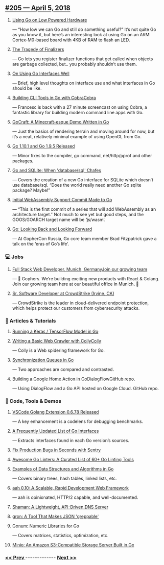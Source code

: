 ## [#205 — April 5, 2018](https://golangweekly.com/issues/205)

1. [Using Go on Low Powered Hardware](https://golangweekly.com/link/45154/web)

     — “How low we can Go and still do something useful?” It’s not quite Go as you know it, but here’s an interesting look at using Go on an ARM Cortex-M0-based board with 4KB of RAM to flash an LED.
1. [The Tragedy of Finalizers](https://golangweekly.com/link/45155/web)

     — Go lets you register finalizer functions that get called when objects are garbage collected, but.. you probably shouldn’t use them.
1. [On Using Go Interfaces Well](https://golangweekly.com/link/45157/web)

     — Brief, high level thoughts on interface use and what interfaces in Go should be like.
1. [Building CLI Tools in Go with CobraCobra](https://golangweekly.com/link/45158/web)

     — Francesc is back with a 27 minute screencast on using Cobra, a fantastic library for building modern command line apps with Go.
1. [GoCraft: A Minecraft-esque Demo Written in Go](https://golangweekly.com/link/45160/web)

     — Just the basics of rendering terrain and moving around for now, but it’s a neat, relatively minimal example of using OpenGL from Go.
1. [Go 1.10.1 and Go 1.9.5 Released](https://golangweekly.com/link/45161/web)

     — Minor fixes to the compiler, go command, net/http/pprof and other packages.
1. [Go and SQLite: When 'database/sql' Chafes](https://golangweekly.com/link/45162/web)

     — Covers the creation of a new Go interface for SQLite which doesn’t use database/sql. “Does the world really need another Go sqlite package? Maybe!”
1. [Initial WebAssembly Support Commit Made to Go](https://golangweekly.com/link/45163/web)

     — “This is the first commit of a series that will add WebAssembly
as an architecture target.” Not much to see yet but good steps, and the GOOS/GOARCH target name will be ‘js/wasm’.
1. [Go: Looking Back and Looking Forward](https://golangweekly.com/link/45164/web)

     — At GopherCon Russia, Go core team member Brad Fitzpatrick gave a talk on the ‘eras of Go’s life’.
### 💻 Jobs

1. [Full Stack Web Developer, Munich, GermanyJoin our growing team](https://golangweekly.com/link/45165/web)

     — 👋 Gophers. We’re building exciting new products with React & Golang. Join our growing team here at our beautiful office in Munich. 🚀
1. [Sr. Software Developer at CrowdStrike (Irvine, CA)](https://golangweekly.com/link/45166/web)

     — CrowdStrike is the leader in cloud-delivered endpoint protection, which helps protect our customers from cybersecurity attacks.
### 📖 Articles & Tutorials

1. [Running a Keras / TensorFlow Model in Go](https://golangweekly.com/link/45167/web)

1. [Writing a Basic Web Crawler with CollyColly](https://golangweekly.com/link/45168/web)

     — Colly is a Web spidering framework for Go.
1. [Synchronization Queues in Go](https://golangweekly.com/link/45170/web)

     — Two approaches are compared and contrasted.
1. [Building a Google Home Action in GoDialogFlowGitHub repo.](https://golangweekly.com/link/45172/web)

     — Using DialogFlow and a Go API hosted on Google Cloud. GitHub repo.
### 🔧 Code, Tools & Demos

1. [VSCode Golang Extension 0.6.78 Released](https://golangweekly.com/link/45175/web)

     — A key enhancement is a codelens for debugging benchmarks.
1. [A Frequently Updated List of Go Interfaces](https://golangweekly.com/link/45176/web)

     — Extracts interfaces found in each Go version’s sources.
1. [Fix Production Bugs in Seconds with Sentry](https://golangweekly.com/link/45177/web)

1. [Awesome Go Linters: A Curated List of 60+ Go Linting Tools](https://golangweekly.com/link/45178/web)

1. [Examples of Data Structures and Algorithms in Go](https://golangweekly.com/link/45179/web)

     — Covers binary trees, hash tables, linked lists, etc.
1. [aah 0.10: A Scalable, Rapid Development Web Framework](https://golangweekly.com/link/45180/web)

     — aah is opinionated, HTTP/2 capable, and well-documented.
1. [Shaman: A Lightweight, API-Driven DNS Server](https://golangweekly.com/link/45181/web)

1. [gron: A Tool That Makes JSON 'greppable'](https://golangweekly.com/link/45182/web)

1. [Gonum: Numeric Libraries for Go](https://golangweekly.com/link/45183/web)

     — Covers matrices, statistics, optimization, etc.
1. [Minio: An Amazon S3-Compatible Storage Server Built in Go](https://golangweekly.com/link/45184/web)


### [ << Prev ](golangweekly-204.md) ------------- [ Next >> ](golangweekly-206.md)